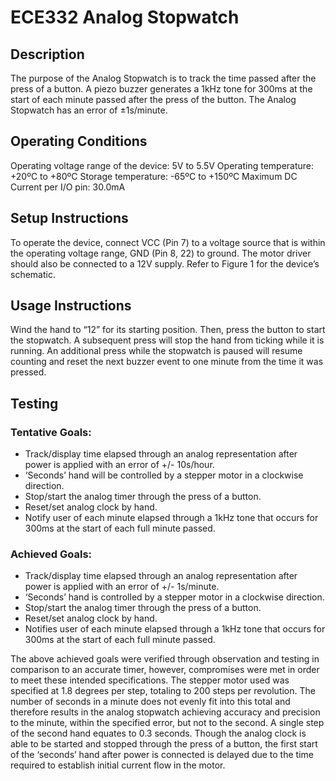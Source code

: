 # ECE332 Analog Stopwatch

## Description
The purpose of the Analog Stopwatch is to track the time passed after the press of a button. A piezo buzzer generates a 1kHz tone for 300ms at the 
start of each minute passed after the press of the button. The Analog Stopwatch has an error of ±1s/minute. 

## Operating Conditions
Operating voltage range of the device: 5V to 5.5V
Operating temperature: +20ºC to +80ºC
Storage temperature: -65ºC to +150ºC
Maximum DC Current per I/O pin: 30.0mA 

## Setup Instructions
To operate the device, connect VCC (Pin 7) to a voltage source that is within the operating voltage range, GND (Pin 8, 22) to ground. 
The motor driver should also be connected to a 12V supply. Refer to Figure 1 for the device’s schematic. 

## Usage Instructions
Wind the hand to “12” for its starting position. Then, press the button to start the stopwatch. A subsequent press will stop the
hand from ticking while it is running. An additional press while the stopwatch is paused will resume counting and reset the next buzzer 
event to one minute from the time it was pressed.

## Testing
### Tentative Goals:
* Track/display time elapsed through an analog representation after power is applied with an error of +/- 10s/hour.
* ‘Seconds’ hand will be controlled by a stepper motor in a clockwise direction.
* Stop/start the analog timer through the press of a button.
* Reset/set analog clock by hand.
* Notify user of each minute elapsed through a 1kHz tone that occurs for 300ms at the start of each full minute passed.
### Achieved Goals:
* Track/display time elapsed through an analog representation after power is applied with an error of +/- 1s/minute.
* ‘Seconds’ hand is controlled by a stepper motor in a clockwise direction.
* Stop/start the analog timer through the press of a button.
* Reset/set analog clock by hand.
* Notifies user of each minute elapsed through a 1kHz tone that occurs for 300ms at the start of each full minute passed.

The above achieved goals were verified through observation and testing in comparison to an accurate timer, however, compromises 
were met in order to meet these intended specifications. The stepper motor used was specified at 1.8 degrees per step, totaling 
to 200 steps per revolution. The number of seconds in a minute does not evenly fit into this total and therefore results in the 
analog stopwatch achieving accuracy and precision to the minute, within the specified error, but not to the second. A single step 
of the second hand equates to 0.3 seconds. Though the analog clock is able to be started and stopped through the press of a button, 
the first start of the ‘seconds’ hand after power is connected is delayed due to the time required to establish initial current flow 
in the motor.
